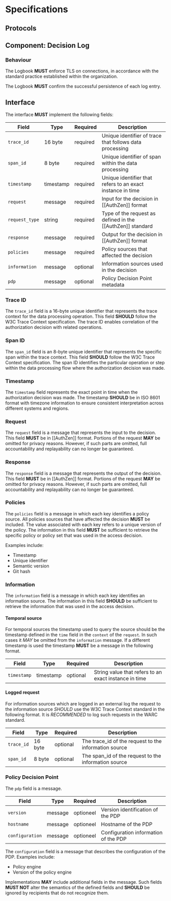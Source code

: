 # Specifications

## Protocols

## Component: Decision Log

### Behaviour

The Logbook **MUST** enforce TLS on connections, in accordance with the standard practice established within the organization.

The Logbook **MUST** confirm the successful persistence of each log entry.

## Interface

The interface **MUST** implement the following fields:

| Field           | Type    | Required  | Description                                        |
|----------------|-----------|-----------|----------------------------------------------------------------|
| `trace_id`     | 16 byte   | required  | Unique identifier of trace that follows data processing        |
| `span_id`      | 8 byte    | required  | Unique identifier of span within the data processing           |
| `timestamp`    | timestamp | required  | Unique identifier that refers to an exact instance in time     |
| `request`      | message   | required  | Input for the decision in [[AuthZen]] format                   |
| `request_type` | string    | required  | Type of the request as defined in the [[AuthZen]] standard     |
| `response`     | message   | required  | Output for the decision in [[AuthZen]] format                  |
| `policies`     | message   | required  | Policy sources that affected the decision                      |
| `information`  | message   | optional  | Information sources used in the decision                       |
| `pdp`          | message   | optional  | Policy Decision Point metadata                                 |

### Trace ID
The `trace_id` field is a 16-byte unique identifier that represents the trace context for the data processing operation. This field **SHOULD** follow the W3C Trace Context specification. The trace ID enables correlation of the authorization decision with related operations.

### Span ID
The `span_id` field is an 8-byte unique identifier that represents the specific span within the trace context. This field **SHOULD** follow the W3C Trace Context specification. The span ID identifies the particular operation or step within the data processing flow where the authorization decision was made.

### Timestamp
The `timestamp` field represents the exact point in time when the authorization decision was made. The timestamp **SHOULD** be in ISO 8601 format with timezone information to ensure consistent interpretation across different systems and regions.

### Request
The `request` field is a message that represents the input to the decision. This field **MUST** be in [[AuthZen]] format. Portions 
of the request **MAY** be omitted for privacy reasons. However, if such parts are omitted, full accountability and 
replayability can no longer be guaranteed.

### Response
The `response` field is a message that represents the output of the decision. This field **MUST** be in [[AuthZen]] format. Portions
of the request **MAY** be omitted for privacy reasons. However, if such parts are omitted, full accountability and
replayability can no longer be guaranteed.

### Policies
The `policies` field is a message in which each key identifies a policy source. All policies sources that have affected the decision **MUST** be included.  The value associated with each key refers to a unique version of the policy. The information in this field **MUST** 
be sufficient to retrieve the specific policy or policy set that was used in the access decision.

Examples include:
- Timestamp
- Unique identifier
- Semantic version
- Git hash

### Information
The `information` field is a message in which each key identifies an information source. The information in this field **SHOULD** 
be sufficient to retrieve the information that was used in the access decision.

#### Temporal source
For temporal sources the timestamp used to query the source should be the timestamp defined in the `time` field in the `context` of the `request`. In such cases it *MAY* be omitted from the `information` message. If a different timestamp is used the timestamp **MUST** be a message in the following format.

| Field           | Type    | Required  | Description                                            |
|------------|-----------|-----------|------------------------------------------------------------|
| `timestamp` | timestamp | optional | String value that refers to an exact instance in time | |

#### Logged request

For information sources which are logged in an external log the request to the information source *SHOULD* use the W3C Trace Context standard in the following format. It is *RECOMMENDED* to log such requests in the WARC standard.

| Field           | Type    | Required  | Description                                            |
|------------|-----------|-----------|------------------------------------------------------------|
| `trace_id` | 16 byte   | optional  | The trace_id of the request to the information source |
| `span_id`  | 8 byte    | optional | The span_id of the request to the information source | |

### Policy Decision Point

The `pdp` field is a message.

| Field           | Type    | Required  | Description                          |
|-----------------|---------|-----------|--------------------------------------|
| `version`       | message | optioneel | Version identification of the PDP    |
| `hostname`      | message | optioneel | Hostname of the PDP                  |
| `configuration` | message | optioneel | Configuration information of the PDP |

The `configuration` field is a message that describes the configuration of the PDP. Examples include:
- Policy engine
- Version of the policy engine

Implementations **MAY** include additional fields in the message. Such fields **MUST NOT** alter the semantics of the 
defined fields and **SHOULD** be ignored by recipients that do not recognize them.

